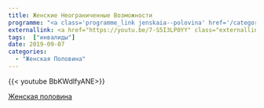 ```yaml
---
title: Женские Неограниченные Возможности
programme: "<a class='programme_link jenskaia--polovina' href='/categories/%d0%b6%d0%b5%d0%bd%d1%81%d0%ba%d0%b0%d1%8f-%d0%bf%d0%be%d0%bb%d0%be%d0%b2%d0%b8%d0%bd%d0%b0'>Женская Половина</a>"
externallink: <a href="https://youtu.be/7-S5I3LP0YY" class="externallink" target="_blank">Полный выпуск <svg class="fill-current o-60 hover-accent-color-light" height="22px" viewBox="0 0 24 24" width="22px" xmlns="http://www.w3.org/2000/svg"><path d="M0 0h24v24H0z" fill="none"></path><path d="M3.9 12c0-1.71 1.39-3.1 3.1-3.1h4V7H7c-2.76 0-5 2.24-5 5s2.24 5 5 5h4v-1.9H7c-1.71 0-3.1-1.39-3.1-3.1zM8 13h8v-2H8v2zm9-6h-4v1.9h4c1.71 0 3.1 1.39 3.1 3.1s-1.39 3.1-3.1 3.1h-4V17h4c2.76 0 5-2.24 5-5s-2.24-5-5-5z"></path></svg></a>
tags:  ["инвалиды"]
date: 2019-09-07
categories:
  - "Женская Половина"
---
```


{{< youtube BbKWdlfyANE>}}


<!--more-->
<a class="widget__link" href="/categories/%d0%b6%d0%b5%d0%bd%d1%81%d0%ba%d0%b0%d1%8f-%d0%bf%d0%be%d0%bb%d0%be%d0%b2%d0%b8%d0%bd%d0%b0">Женская половина</a>